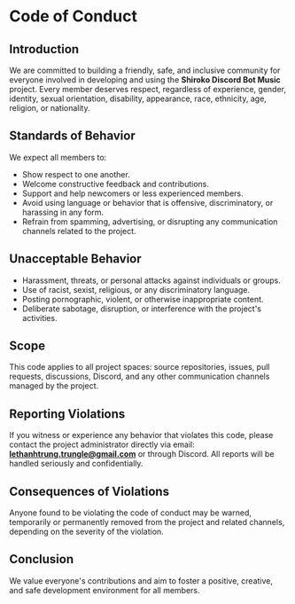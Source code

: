 # Code of Conduct

## Introduction

We are committed to building a friendly, safe, and inclusive community for everyone involved in developing and using the **Shiroko Discord Bot Music** project. Every member deserves respect, regardless of experience, gender, identity, sexual orientation, disability, appearance, race, ethnicity, age, religion, or nationality.

## Standards of Behavior

We expect all members to:

- Show respect to one another.
- Welcome constructive feedback and contributions.
- Support and help newcomers or less experienced members.
- Avoid using language or behavior that is offensive, discriminatory, or harassing in any form.
- Refrain from spamming, advertising, or disrupting any communication channels related to the project.

## Unacceptable Behavior

- Harassment, threats, or personal attacks against individuals or groups.
- Use of racist, sexist, religious, or any discriminatory language.
- Posting pornographic, violent, or otherwise inappropriate content.
- Deliberate sabotage, disruption, or interference with the project's activities.

## Scope

This code applies to all project spaces: source repositories, issues, pull requests, discussions, Discord, and any other communication channels managed by the project.

## Reporting Violations

If you witness or experience any behavior that violates this code, please contact the project administrator directly via email: **lethanhtrung.trungle@gmail.com** or through Discord. All reports will be handled seriously and confidentially.

## Consequences of Violations

Anyone found to be violating the code of conduct may be warned, temporarily or permanently removed from the project and related channels, depending on the severity of the violation.

## Conclusion

We value everyone's contributions and aim to foster a positive, creative, and safe development environment for all members.
